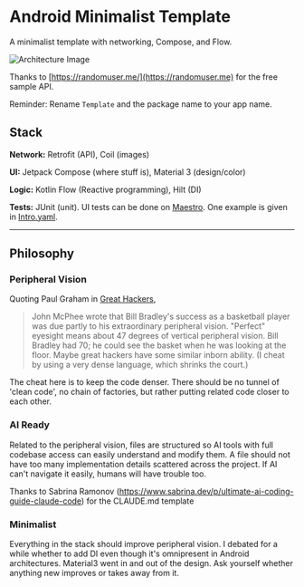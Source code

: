 # Android Minimalist Template
A minimalist template with networking, Compose, and Flow.

![Architecture Image](architecture.png)

Thanks to [https://randomuser.me/](https://randomuser.me) for the free sample API.

Reminder: Rename `Template` and the package name to your app name.

## Stack

**Network:** Retrofit (API), Coil (images)

**UI:** Jetpack Compose (where stuff is), Material 3 (design/color)

**Logic:** Kotlin Flow (Reactive programming), Hilt (DI)

**Tests:** JUnit (unit). UI tests can be done on [Maestro](https://maestro.mobile.dev/). One example is given in [Intro.yaml](https://github.com/smuzani/android-minimalist-template/blob/main/app/src/maestro/Intro.yaml). 

****

## Philosophy

### Peripheral Vision

Quoting Paul Graham in [Great Hackers](https://paulgraham.com/gh.html),

> John McPhee wrote that Bill Bradley's success as a basketball player was due partly to his extraordinary peripheral vision. "Perfect" eyesight means about 47 degrees of vertical peripheral vision. Bill Bradley had 70; he could see the basket when he was looking at the floor. Maybe great hackers have some similar inborn ability. (I cheat by using a very dense language, which shrinks the court.)

The cheat here is to keep the code denser. There should be no tunnel of 'clean code', no chain of factories, but rather putting related code closer to each other.

### AI Ready

Related to the peripheral vision, files are structured so AI tools with full codebase access can easily understand and modify them. A file should not have too many implementation details scattered across the project. If AI can't navigate it easily, humans will have trouble too.

Thanks to Sabrina Ramonov (https://www.sabrina.dev/p/ultimate-ai-coding-guide-claude-code) for the CLAUDE.md template

### Minimalist

Everything in the stack should improve peripheral vision. I debated for a while whether to add DI even though it's omnipresent in Android architectures. Material3 went in and out of the design. Ask yourself whether anything new improves or takes away from it.